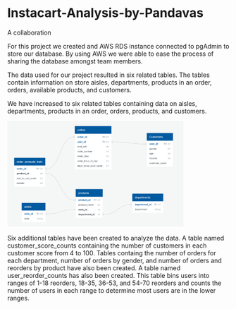 # Instacart-Analysis-by-Pandavas
A collaboration 

For this project we created and AWS RDS instance connected to pgAdmin to store our database.  By using AWS we were able to ease the process of sharing the database amongst team members.

The data used for our project resulted in six related tables.  The tables contain information on store aisles, departments, products in an order, orders, available products, and customers.  

We have increased to six related tables containing data on aisles, departments, products in an order, orders, products, and customers.  

<img src="erd_diagram_v2.PNG" width="400" height="240"/>

Six additional tables have been created to analyze the data. A table named customer_score_counts containing the number of customers in each customer score from 4 to 100. Tables containg the number of orders for each department, number of orders by gender, and number of orders and reorders by product have also been created. A table named user_reorder_counts has also been created.  This table bins users into ranges of 1-18 reorders, 18-35, 36-53, and 54-70 reorders and counts the number of users in each range to determine most users are in the lower ranges.
